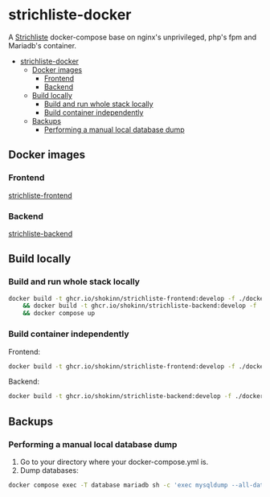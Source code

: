 # strichliste-docker

A [Strichliste](https://github.com/strichliste) docker-compose base on nginx's unprivileged, php's fpm and Mariadb's container.

- [strichliste-docker](#strichliste-docker)
  - [Docker images](#docker-images)
    - [Frontend](#frontend)
    - [Backend](#backend)
  - [Build locally](#build-locally)
    - [Build and run whole stack locally](#build-and-run-whole-stack-locally)
    - [Build container independently](#build-container-independently)
  - [Backups](#backups)
    - [Performing a manual local database dump](#performing-a-manual-local-database-dump)
## Docker images

### Frontend

[strichliste-frontend](https://github.com/shokinn/strichliste-docker/pkgs/container/strichliste-frontend)

### Backend

[strichliste-backend](https://github.com/shokinn/strichliste-docker/pkgs/container/strichliste-backend)

## Build locally

### Build and run whole stack locally

```bash
docker build -t ghcr.io/shokinn/strichliste-frontend:develop -f ./docker/frontend.Dockerfile . \
    && docker build -t ghcr.io/shokinn/strichliste-backend:develop -f ./docker/backend.Dockerfile . \
    && docker compose up
```

### Build container independently
Frontend:  
```bash
docker build -t ghcr.io/shokinn/strichliste-frontend:develop -f ./docker/frontend.Dockerfile .
```

Backend:  
```bash
docker build -t ghcr.io/shokinn/strichliste-backend:develop -f ./docker/backend.Dockerfile .
```

## Backups

### Performing a manual local database dump

1. Go to your directory where your docker-compose.yml is.
2. Dump databases:  
```bash
docker compose exec -T database mariadb sh -c 'exec mysqldump --all-databases -uroot -p"${MARIADB_ROOT_PASSWORD}"' > mariadb-dump-$(date +%F_%H-%M-%S).sql
```
